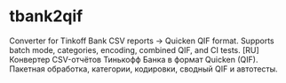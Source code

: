 # tbank2qif
Converter for Tinkoff Bank CSV reports → Quicken QIF format. Supports batch mode, categories, encoding, combined QIF, and CI tests. [RU] Конвертер CSV-отчётов Тинькофф Банка в формат Quicken (QIF). Пакетная обработка, категории, кодировки, сводный QIF и автотесты.
